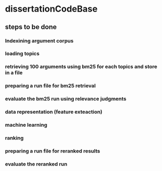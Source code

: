 # dissertationCodeBase
## steps to be done
### Indexining argument corpus
### loading topics
### retrieving 100 arguments using bm25 for each topics and store in a file
### preparing a run file for bm25 retrieval
### evaluate the bm25 run using relevance judgments
### data representation (feature exteaction)
### machine learning
### ranking
### preparing a run file for reranked results
### evaluate the reranked run